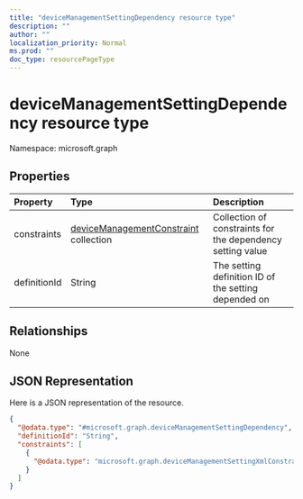```yaml
---
title: "deviceManagementSettingDependency resource type"
description: ""
author: ""
localization_priority: Normal
ms.prod: ""
doc_type: resourcePageType
---
```


# deviceManagementSettingDependency resource type


Namespace: microsoft.graph



## Properties
|Property|Type|Description|
|:---|:---|:---|
|constraints|[deviceManagementConstraint](../resources/devicemanagementconstraint.md) collection|Collection of constraints for the dependency setting value|
|definitionId|String|The setting definition ID of the setting depended on|

## Relationships
None

## JSON Representation
Here is a JSON representation of the resource.
<!-- {
  "blockType": "resource",
  "@odata.type": "microsoft.graph.deviceManagementSettingDependency"
}
-->
``` json
{
  "@odata.type": "#microsoft.graph.deviceManagementSettingDependency",
  "definitionId": "String",
  "constraints": [
    {
      "@odata.type": "microsoft.graph.deviceManagementSettingXmlConstraint"
    }
  ]
}
```

